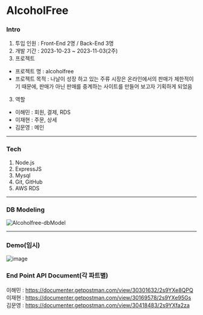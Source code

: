 # AlcoholFree
### Intro
1. 투입 인원 : Front-End 2명 / Back-End 3명
2. 개발 기간 : 2023-10-23 ~ 2023-11-03(2주)
3. 프로젝트
  - 프로젝트 명 : alcoholfree
  - 프로젝트 목적 : 나날이 성장 하고 있는 주류 시장은 온라인에서의 판매가 제한적이기 때문에, 판매가 아닌 판매를 중계하는 사이트를 만들어 보고자 기획하게 되었음
3. 역할
  - 이해민 : 회원, 결제, RDS
  - 이재현 : 주문, 상세
  - 김문영 : 메인
----------------------------

### Tech
1. Node.js
2. ExpressJS
3. Mysql
4. Git, GitHub
5. AWS RDS
   
----------------------------
### DB Modeling
![Alcoholfree-dbModel](https://github.com/wecode-bootcamp-korea/50-2nd-AlcoholFree-backend/assets/80620745/888847e8-b0fd-4a39-8a1d-d90d0f1d2133)

----------------------------

### Demo(임시)
![image](https://github.com/wecode-bootcamp-korea/50-2nd-AlcoholFree-backend/assets/80620745/7e304cc8-6f6b-4502-b121-5456e9e48ae7)


### End Point API Document(각 파트별)
이해민 : https://documenter.getpostman.com/view/30301632/2s9YXe8QPQ
이재현 : https://documenter.getpostman.com/view/30169578/2s9YXe95Gs
김문영 : https://documenter.getpostman.com/view/30418483/2s9YXfa2za

